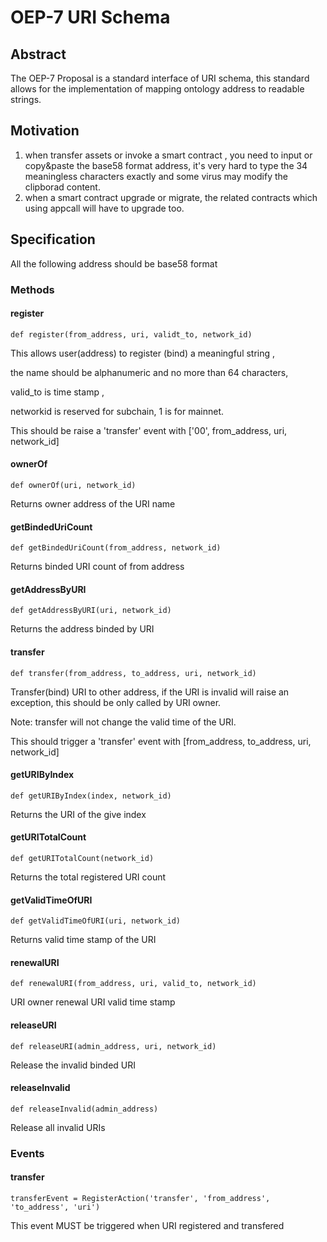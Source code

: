 # OEP-7 URI Schema

## Abstract

The OEP-7 Proposal is a standard interface of URI schema,  this standard allows for the implementation of mapping ontology address to readable strings.



## Motivation

1.  when transfer assets or invoke a smart contract , you need to input or copy&paste the base58 format address, it's very hard to type the 34 meaningless characters exactly and  some virus may modify the clipborad content.
2. when a smart contract upgrade or migrate, the related contracts which using appcall  will have to upgrade too.



## Specification

All the following address should be base58 format

### Methods

#### register

```
def register(from_address, uri, validt_to, network_id)
```

This allows user(address) to register (bind) a meaningful string ,

the  name should be alphanumeric and no more than 64 characters, 

valid_to is time stamp ,

networkid is reserved for subchain, 1 is for mainnet.

This should be raise a 'transfer' event with ['00', from_address, uri, network_id]

#### ownerOf

```
def ownerOf(uri, network_id)
```

Returns owner address of the URI name



#### getBindedUriCount

```
def getBindedUriCount(from_address, network_id)
```

Returns binded URI count of from address



#### getAddressByURI

```
def getAddressByURI(uri, network_id)
```

Returns the address binded by URI



#### transfer

```
def transfer(from_address, to_address, uri, network_id)
```

Transfer(bind) URI to other address, if the URI is invalid will raise an exception, this should be only called by URI owner. 

Note: transfer will not change the valid time of the URI.

This should trigger a 'transfer' event with [from_address, to_address, uri, network_id]



#### getURIByIndex

```
def getURIByIndex(index, network_id)
```

Returns the URI of the give index



#### getURITotalCount

```
def getURITotalCount(network_id)
```

Returns the total registered URI count 



#### getValidTimeOfURI

```
def getValidTimeOfURI(uri, network_id)
```

Returns valid time stamp of the URI



#### renewalURI

```
def renewalURI(from_address, uri, valid_to, network_id)
```

URI owner renewal URI valid time stamp



#### releaseURI

```
def releaseURI(admin_address, uri, network_id)
```

Release the invalid binded URI



#### releaseInvalid

```
def releaseInvalid(admin_address)
```

Release all invalid URIs



### Events

#### transfer

```
transferEvent = RegisterAction('transfer', 'from_address', 'to_address', 'uri')
```

This event MUST be triggered when URI registered and transfered
